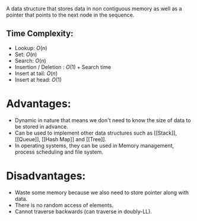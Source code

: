 A data structure that stores data in non contiguous memory as well as a pointer that points  to the next node in the sequence.

## Time Complexity:
- Lookup: $O(n)$
- Set: $O(n)$
- Search: $O(n)$
- Insertion / Deletion : $O(1)+\text{Search time}$
- Insert at tail: $O(n)$
- Insert at head: $O(1)$

# Advantages:
- Dynamic in nature that means we don't need to know the size of data to be stored in advance.
- Can be used to implement other data structures such as [[Stack]], [[Queue]], [[Hash Map]] and [[Tree]].
- In operating systems, they can be used in Memory management, process scheduling and file system.

# Disadvantages:
- Waste some memory because we also need to store pointer along with data.
- There is no random access of elements.
- Cannot traverse backwards (can traverse in doubly-LL).
